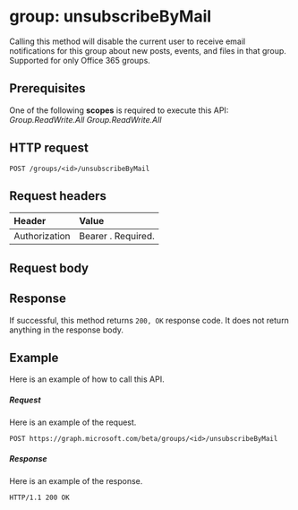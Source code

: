# group: unsubscribeByMail

Calling this method will disable the current user to receive email notifications
for this group about new posts, events, and files in that group. Supported for only Office 365 groups. 
## Prerequisites
One of the following **scopes** is required to execute this API: *Group.ReadWrite.All* 
*Group.ReadWrite.All*
## HTTP request
<!-- { "blockType": "ignored" } -->
```http
POST /groups/<id>/unsubscribeByMail
```
## Request headers
| Header       | Value |
|:---------------|:--------|
| Authorization  | Bearer <token>. Required.  |

## Request body

## Response
If successful, this method returns `200, OK` response code. It does not return anything in the response body.

## Example
Here is an example of how to call this API.
##### Request
Here is an example of the request.
<!-- {
  "blockType": "request",
  "name": "group_unsubscribebymail"
}-->
```http
POST https://graph.microsoft.com/beta/groups/<id>/unsubscribeByMail
```

##### Response
Here is an example of the response. 
<!-- {
  "blockType": "response",
  "truncated": true
} -->
```http
HTTP/1.1 200 OK
```

<!-- uuid: 8fcb5dbc-d5aa-4681-8e31-b001d5168d79
2015-10-25 14:57:30 UTC -->
<!-- {
  "type": "#page.annotation",
  "description": "group: unsubscribeByMail",
  "keywords": "",
  "section": "documentation",
  "tocPath": ""
}-->